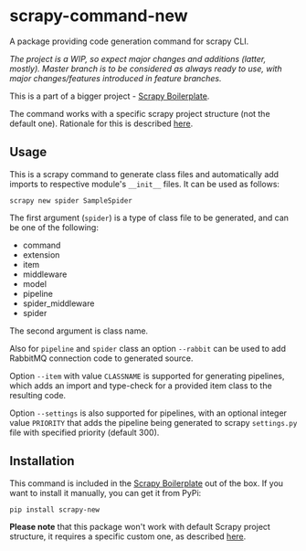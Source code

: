 # scrapy-command-new

A package providing code generation command for scrapy CLI.

*The project is a WIP, so expect major changes and additions (latter, mostly).
Master branch is to be considered as always ready to use, with major changes/features introduced in feature branches.*

This is a part of a bigger project - [Scrapy Boilerplate](https://github.com/groupbwt/scrapy-boilerplate).

The command works with a specific scrapy project structure (not the default one). Rationale for this is described [here](https://github.com/groupbwt/scrapy-boilerplate#file-and-folder-structure).

## Usage

This is a scrapy command to generate class files and automatically add imports to respective module's `__init__` files. It can be used as follows:

```
scrapy new spider SampleSpider
```

The first argument (`spider`) is a type of class file to be generated, and can be one of the following:

- command
- extension
- item
- middleware
- model
- pipeline
- spider_middleware
- spider

The second argument is class name.

Also for `pipeline` and `spider` class an option `--rabbit` can be used to add RabbitMQ connection code to generated source.

Option `--item` with value `CLASSNAME` is supported for generating pipelines, which adds an import and type-check for a provided item class to the resulting code.

Option `--settings` is also supported for pipelines, with an optional integer value `PRIORITY` that adds the pipeline being generated to scrapy `settings.py` file with specified priority (default 300).

## Installation

This command is included in the [Scrapy Boilerplate](https://github.com/groupbwt/scrapy-boilerplate) out of the box. If you want to install it manually, you can get it from PyPi:

```
pip install scrapy-new
```

**Please note** that this package won't work with default Scrapy project structure, it requires a specific custom one, as described [here](https://github.com/groupbwt/scrapy-boilerplate#file-and-folder-structure).

